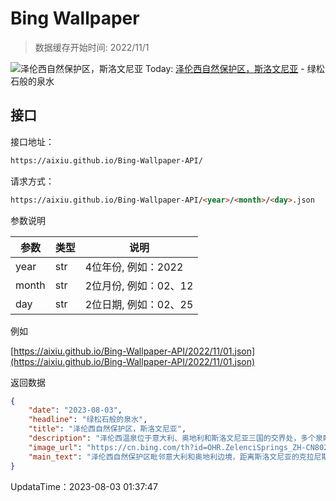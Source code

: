 # Bing Wallpaper

> 数据缓存开始时间: 2022/11/1

![泽伦西自然保护区，斯洛文尼亚](https://cn.bing.com/th?id=OHR.ZelenciSprings_ZH-CN8022746409_1920x1080.webp)
Today: [泽伦西自然保护区，斯洛文尼亚](https://cn.bing.com/th?id=OHR.ZelenciSprings_ZH-CN8022746409_1920x1080.webp) - 绿松石般的泉水

## 接口

接口地址：

```html
https://aixiu.github.io/Bing-Wallpaper-API/
```

请求方式：

```html
https://aixiu.github.io/Bing-Wallpaper-API/<year>/<month>/<day>.json
```

参数说明

| 参数 | 类型 | 说明 |
| - | - | - |
| year | str | 4位年份, 例如：2022 |
| month | str | 2位月份, 例如：02、12 |
| day | str | 2位日期, 例如：02、25 |

例如

[https://aixiu.github.io/Bing-Wallpaper-API/2022/11/01.json](https://aixiu.github.io/Bing-Wallpaper-API/2022/11/01.json)

返回数据

```json
{
    "date": "2023-08-03",
    "headline": "绿松石般的泉水",
    "title": "泽伦西自然保护区，斯洛文尼亚",
    "description": "泽伦西温泉位于意大利、奥地利和斯洛文尼亚三国的交界处，多个泉眼汇集形成了这个清澈的海蓝色湖泊。在这里，游客们可以尽情欣赏大自然色彩瑰丽的调色盘。",
    "image_url": "https://cn.bing.com/th?id=OHR.ZelenciSprings_ZH-CN8022746409_1920x1080.webp",
    "main_text": "泽伦西自然保护区毗邻意大利和奥地利边境，距离斯洛文尼亚的克拉尼斯卡戈拉不到5公里。"
}
```

UpdataTime：2023-08-03 01:37:47
